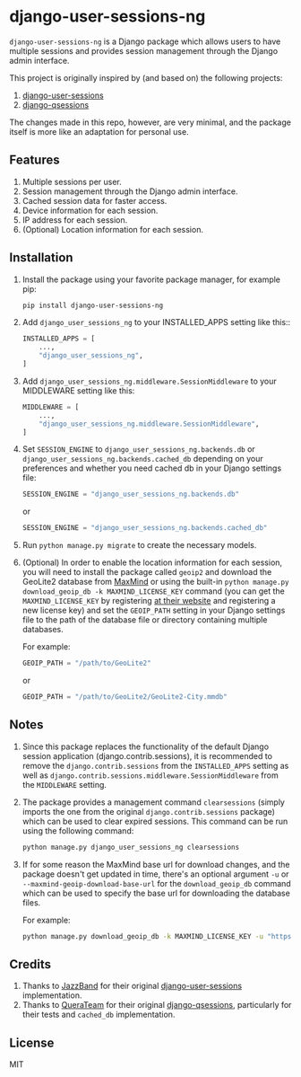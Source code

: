 # django-user-sessions-ng

`django-user-sessions-ng` is a Django package which allows users to have multiple sessions and provides session management through the Django admin interface.

This project is originally inspired by (and based on) the following projects:
1. [django-user-sessions](https://github.com/jazzband/django-user-sessions)
2. [django-qsessions](https://github.com/QueraTeam/django-qsessions)

The changes made in this repo, however, are very minimal, and the package itself is more like an adaptation for personal use.

## Features
1. Multiple sessions per user.
2. Session management through the Django admin interface.
3. Cached session data for faster access.
4. Device information for each session.
5. IP address for each session.
6. (Optional) Location information for each session.

## Installation

1. Install the package using your favorite package manager, for example pip:
    ```bash
    pip install django-user-sessions-ng
    ```

2. Add `django_user_sessions_ng` to your INSTALLED_APPS setting like this::
    ```python
    INSTALLED_APPS = [
        ...,
        "django_user_sessions_ng",
    ]
    ```

3. Add `django_user_sessions_ng.middleware.SessionMiddleware` to your MIDDLEWARE setting like this:
    ```python
    MIDDLEWARE = [
        ...,
        "django_user_sessions_ng.middleware.SessionMiddleware",
    ]
    ```

4. Set `SESSION_ENGINE` to `django_user_sessions_ng.backends.db` or `django_user_sessions_ng.backends.cached_db` depending on your preferences and whether you need cached db in your Django settings file:
    ```python
    SESSION_ENGINE = "django_user_sessions_ng.backends.db"
    ```
    or
    ```python
    SESSION_ENGINE = "django_user_sessions_ng.backends.cached_db"
    ```

5. Run `python manage.py migrate` to create the necessary models.

6. (Optional) In order to enable the location information for each session, you will need to install the package called `geoip2` and download the GeoLite2 database from [MaxMind](https://dev.maxmind.com/geoip/geolite2-free-geolocation-data) or using the built-in `python manage.py download_geoip_db -k MAXMIND_LICENSE_KEY` command (you can get the `MAXMIND_LICENSE_KEY` by registering [at their website](https://www.maxmind.com/en/geolite2/signup) and registering a new license key) and set the `GEOIP_PATH` setting in your Django settings file to the path of the database file or directory containing multiple databases.

    For example:
    ```python
    GEOIP_PATH = "/path/to/GeoLite2"
    ```
    or
    ```python
    GEOIP_PATH = "/path/to/GeoLite2/GeoLite2-City.mmdb"
    ```


## Notes
1. Since this package replaces the functionality of the default Django session application (django.contrib.sessions), it is recommended to remove the `django.contrib.sessions` from the `INSTALLED_APPS` setting as well as `django.contrib.sessions.middleware.SessionMiddleware` from the `MIDDLEWARE` setting.
2. The package provides a management command `clearsessions` (simply imports the one from the original `django.contrib.sessions` package) which can be used to clear expired sessions. This command can be run using the following command:
    ```bash
    python manage.py django_user_sessions_ng clearsessions
    ```
3. If for some reason the MaxMind base url for download changes, and the package doesn't get updated in time, there's an optional argument `-u` or `--maxmind-geoip-download-base-url` for the `download_geoip_db` command which can be used to specify the base url for downloading the database files.

    For example:
    ```bash
    python manage.py download_geoip_db -k MAXMIND_LICENSE_KEY -u "https://download.maxmind.com/app/geoip_download"
    ```

## Credits
1. Thanks to [JazzBand](https://github.com/jazzband) for their original [django-user-sessions](https://github.com/jazzband/django-user-sessions) implementation.
2. Thanks to [QueraTeam](https://github.com/QueraTeam) for their original [django-qsessions](https://github.com/QueraTeam/django-qsessions), particularly for their tests and `cached_db` implementation.

## License
MIT
